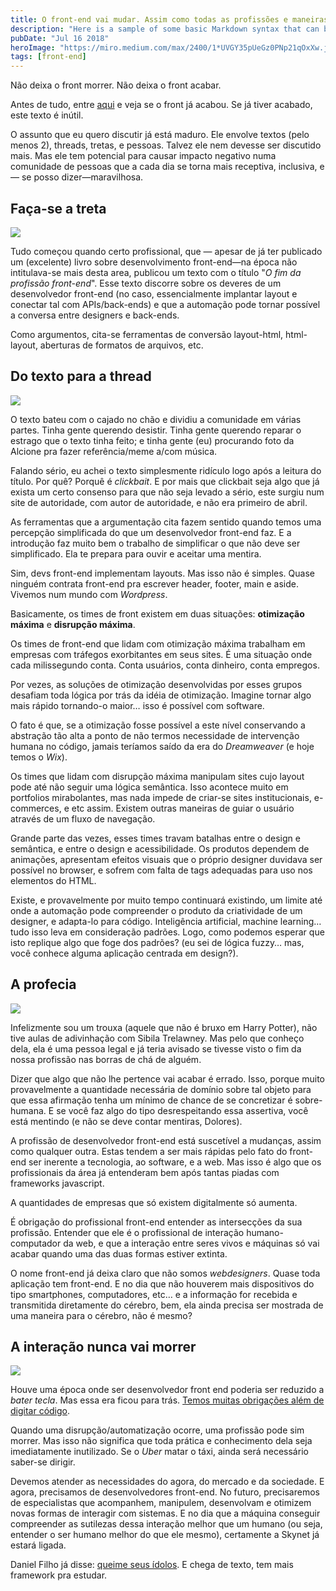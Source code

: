 ```yaml
---
title: O front-end vai mudar. Assim como todas as profissões e maneiras de se trabalhar
description: "Here is a sample of some basic Markdown syntax that can be used when writing Markdown content in Astro."
pubDate: "Jul 16 2018"
heroImage: "https://miro.medium.com/max/2400/1*UVGY35pUeGz0PNp21qOxXw.jpeg"
tags: [front-end]
---
```


Não deixa o front morrer. Não deixa o front acabar.

Antes de tudo, entre [aqui](https://kvnol.github.io/ofrontendacabou/) e veja se o front já acabou. Se já tiver acabado, este texto é inútil.

O assunto que eu quero discutir já está maduro. Ele envolve textos (pelo menos 2), threads, tretas, e pessoas. Talvez ele nem devesse ser discutido mais. Mas ele tem potencial para causar impacto negativo numa comunidade de pessoas que a cada dia se torna mais receptiva, inclusiva, e — se posso dizer—maravilhosa.

## **Faça-se a treta**

![](https://cdn-images-1.medium.com/max/2000/1*315V5NUX585-RZe_9u8Q7g.jpeg)

Tudo começou quando certo profissional, que — apesar de já ter publicado um (excelente) livro sobre desenvolvimento front-end—na época não intitulava-se mais desta area, publicou um texto com o título "_O fim da profissão front-end_". Esse texto discorre sobre os deveres de um desenvolvedor front-end (no caso, essencialmente implantar layout e conectar tal com APIs/back-ends) e que a automação pode tornar possível a conversa entre designers e back-ends.

Como argumentos, cita-se ferramentas de conversão layout-html, html-layout, aberturas de formatos de arquivos, etc.

## Do texto para a thread

![](https://cdn-images-1.medium.com/max/2000/1*sGBNd-uL1qfJw5FZyF3_ew.jpeg)

O texto bateu com o cajado no chão e dividiu a comunidade em várias partes. Tinha gente querendo desistir. Tinha gente querendo reparar o estrago que o texto tinha feito; e tinha gente (eu) procurando foto da Alcione pra fazer referência/meme a/com música.

Falando sério, eu achei o texto simplesmente ridículo logo após a leitura do título. Por quê? Porquê é _clickbait_. E por mais que clickbait seja algo que já exista um certo consenso para que não seja levado a sério, este surgiu num site de autoridade, com autor de autoridade, e não era primeiro de abril.

As ferramentas que a argumentação cita fazem sentido quando temos uma percepção simplificada do que um desenvolvedor front-end faz. E a introdução faz muito bem o trabalho de simplificar o que não deve ser simplificado. Ela te prepara para ouvir e aceitar uma mentira.

Sim, devs front-end implementam layouts. Mas isso não é simples. Quase ninguém contrata front-end pra escrever header, footer, main e aside. Vivemos num mundo com _Wordpress_.

Basicamente, os times de front existem em duas situações: **otimização máxima** e **disrupção máxima**.

Os times de front-end que lidam com otimização máxima trabalham em empresas com tráfegos exorbitantes em seus sites. É uma situação onde cada milissegundo conta. Conta usuários, conta dinheiro, conta empregos.

Por vezes, as soluções de otimização desenvolvidas por esses grupos desafiam toda lógica por trás da idéia de otimização. Imagine tornar algo mais rápido tornando-o maior… isso é possível com software.

O fato é que, se a otimização fosse possível a este nível conservando a abstração tão alta a ponto de não termos necessidade de intervenção humana no código, jamais teríamos saído da era do _Dreamweaver_ (e hoje temos o _Wix_).

Os times que lidam com disrupção máxima manipulam sites cujo layout pode até não seguir uma lógica semântica. Isso acontece muito em portfolios mirabolantes, mas nada impede de criar-se sites institucionais, e-commerces, e etc assim. Existem outras maneiras de guiar o usuário através de um fluxo de navegação.

Grande parte das vezes, esses times travam batalhas entre o design e semântica, e entre o design e acessibilidade. Os produtos dependem de animações, apresentam efeitos visuais que o próprio designer duvidava ser possível no browser, e sofrem com falta de tags adequadas para uso nos elementos do HTML.

Existe, e provavelmente por muito tempo continuará existindo, um limite até onde a automação pode compreender o produto da criatividade de um designer, e adapta-lo para código. Inteligência artificial, machine learning… tudo isso leva em consideração padrões. Logo, como podemos esperar que isto replique algo que foge dos padrões? (eu sei de lógica fuzzy… mas, você conhece alguma aplicação centrada em design?).

## A profecia

![](https://cdn-images-1.medium.com/max/2000/1*jVibIz8X92HnkkYl-PPJHQ.jpeg)

Infelizmente sou um trouxa (aquele que não é bruxo em Harry Potter), não tive aulas de adivinhação com Sibila Trelawney. Mas pelo que conheço dela, ela é uma pessoa legal e já teria avisado se tivesse visto o fim da nossa profissão nas borras de chá de alguém.

Dizer que algo que não lhe pertence vai acabar é errado. Isso, porque muito provavelmente a quantidade necessária de domínio sobre tal objeto para que essa afirmação tenha um mínimo de chance de se concretizar é sobre-humana. E se você faz algo do tipo desrespeitando essa assertiva, você está mentindo (e não se deve contar mentiras, Dolores).

A profissão de desenvolvedor front-end está suscetível a mudanças, assim como qualquer outra. Estas tendem a ser mais rápidas pelo fato do front-end ser inerente a tecnologia, ao software, e a web. Mas isso é algo que os profissionais da área já entenderam bem após tantas piadas com frameworks javascript.

A quantidades de empresas que só existem digitalmente só aumenta.

É obrigação do profissional front-end entender as intersecções da sua profissão. Entender que ele é o profissional de interação humano-computador da web, e que a interação entre seres vivos e máquinas só vai acabar quando uma das duas formas estiver extinta.

O nome front-end já deixa claro que não somos _webdesigners_. Quase toda aplicação tem front-end. E no dia que não houverem mais dispositivos do tipo smartphones, computadores, etc… e a informação for recebida e transmitida diretamente do cérebro, bem, ela ainda precisa ser mostrada de uma maneira para o cérebro, não é mesmo?

## A interação nunca vai morrer

![](https://cdn-images-1.medium.com/max/2000/1*LEq04-1zZzuRuRG56MHuRA.gif)

Houve uma época onde ser desenvolvedor front end poderia ser reduzido a _bater tecla_. Mas essa era ficou para trás. [Temos muitas obrigações além de digitar código](https://www.linkedin.com/feed/update/urn:li:activity:6421349253397909504/).

Quando uma disrupção/automatização ocorre, uma profissão pode sim morrer. Mas isso não significa que toda prática e conhecimento dela seja imediatamente inutilizado. Se o _Uber_ matar o táxi, ainda será necessário saber-se dirigir.

Devemos atender as necessidades do agora, do mercado e da sociedade. E agora, precisamos de desenvolvedores front-end. No futuro, precisaremos de especialistas que acompanhem, manipulem, desenvolvam e otimizem novas formas de interagir com sistemas. E no dia que a máquina conseguir compreender as sutilezas dessa interação melhor que um humano (ou seja, entender o ser humano melhor do que ele mesmo), certamente a Skynet já estará ligada.

Daniel Filho já disse: [queime seus ídolos](http://danielfilho.github.io/2014/08/20/queime-seus-idolos/). E chega de texto, tem mais framework pra estudar.
